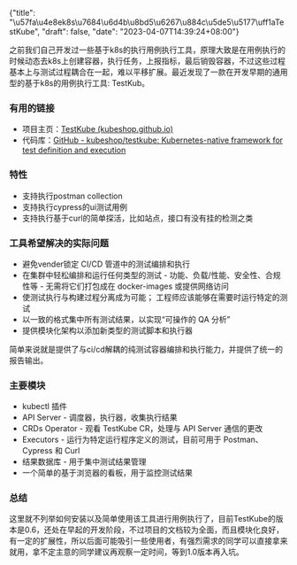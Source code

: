 {"title": "\u57fa\u4e8ek8s\u7684\u6d4b\u8bd5\u6267\u884c\u5de5\u5177\uff1aTestKube", "draft": false, "date": "2023-04-07T14:39:24+08:00"}

之前我们自己开发过一些基于k8s的执行用例执行工具，原理大致是在用例执行的时候动态去k8s上创建容器，执行任务，上报指标，最后销毁容器，不过这些过程基本上与测试过程耦合在一起，难以平移扩展。最近发现了一款在开发早期的通用型的基于k8s的用例执行工具: TestKub。

### 有用的链接

- 项目主页：[TestKube (kubeshop.github.io)](https://kubeshop.github.io/testkube/)
- 代码库：[GitHub - kubeshop/testkube: Kubernetes-native framework for test definition and execution](https://github.com/kubeshop/testkube/)

### 特性

- 支持执行postman collection
- 支持执行cypress的ui测试用例
- 支持执行基于curl的简单探活，比如站点，接口有没有挂的检测之类

### 工具希望解决的实际问题

- 避免vender锁定 CI/CD 管道中的测试编排和执行
- 在集群中轻松编排和运行任何类型的测试 - 功能、负载/性能、安全性、合规性等 - 无需将它们打包成在 docker-images 或提供网络访问
- 使测试执行与构建过程分离成为可能； 工程师应该能够在需要时运行特定的测试
- 以一致的格式集中所有测试结果，以实现“可操作的 QA 分析”
- 提供模块化架构以添加新类型的测试脚本和执行器

简单来说就是提供了与ci/cd解耦的纯测试容器编排和执行能力，并提供了统一的报告输出。

### 主要模块

- kubectl 插件
- API Server - 调度器，执行器，收集执行结果
- CRDs Operator - 观看 TestKube CR，处理与 API Server 通信的更改
- Executors - 运行为特定运行程序定义的测试，目前可用于 Postman、Cypress 和 Curl
- 结果数据库 - 用于集中测试结果管理
- 一个简单的基于浏览器的看板，用于监控测试结果

### 总结

这里就不列举如何安装以及简单使用该工具进行用例执行了，目前TestKube的版本是0.6，还处在早起的开发阶段，不过项目的文档较为全面，而且模块化良好，有一定的扩展性，所以后面可能吸引一些使用者，有强烈需求的同学可以直接拿来就用，拿不定主意的同学建议再观察一定时间，等到1.0版本再入坑。